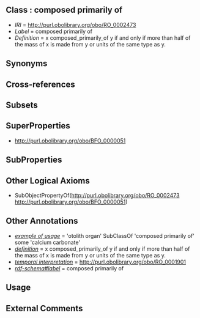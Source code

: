 
## Class : composed primarily of

 * *IRI* = http://purl.obolibrary.org/obo/RO_0002473
 * *Label* = composed primarily of
 * *Definition* = x composed_primarily_of y if and only if more than half of the mass of x is made from y or units of the same type as y.

## Synonyms


## Cross-references


## Subsets


## SuperProperties

 * <http://purl.obolibrary.org/obo/BFO_0000051>

## SubProperties


## Other Logical Axioms

 * SubObjectPropertyOf(<http://purl.obolibrary.org/obo/RO_0002473> <http://purl.obolibrary.org/obo/BFO_0000051>)

## Other Annotations

 * *[example of usage](../../IAO/12/IAO_0000112.md)* = 'otolith organ' SubClassOf 'composed primarily of' some 'calcium carbonate'
 * *[definition](../../IAO/15/IAO_0000115.md)* = x composed_primarily_of y if and only if more than half of the mass of x is made from y or units of the same type as y.
 * *[temporal interpretation](../../RO/00/RO_0001900.md)* = http://purl.obolibrary.org/obo/RO_0001901
 * *[rdf-schema#label](../../el/rdf-schema#label.md)* = composed primarily of

## Usage


## External Comments

